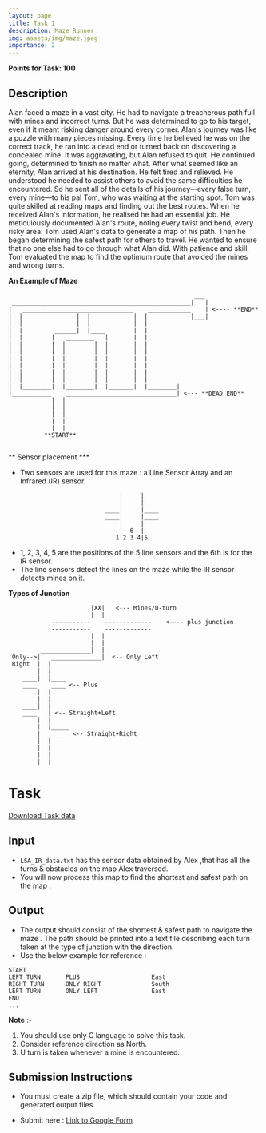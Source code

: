 ```yaml
---
layout: page
title: Task 1
description: Maze Runner
img: assets/img/maze.jpeg
importance: 2
---
```


**Points for Task: 100**

## Description

Alan faced a maze in a vast city. He had to navigate a treacherous path full with mines and incorrect turns. But he was determined to go to his target, even if it meant risking danger around every corner.
Alan's journey was like a puzzle with many pieces missing. Every time he believed he was on the correct track, he ran into a dead end or turned back on discovering a concealed mine. It was aggravating, but Alan refused to quit. He continued going, determined to finish no matter what.
After what seemed like an eternity, Alan arrived at his destination. He felt tired and relieved. He understood he needed to assist others to avoid the same difficulties he encountered. So he sent all of the details of his journey—every false turn, every mine—to his pal Tom, who was waiting at the starting spot.
Tom was quite skilled at reading maps and finding out the best routes. When he received Alan's information, he realised he had an essential job. He meticulously documented Alan's route, noting every twist and bend, every risky area.
Tom used Alan's data to generate a map of his path. Then he began determining the safest path for others to travel. He wanted to ensure that no one else had to go through what Alan did. With patience and skill, Tom evaluated the map to find the optimum route that avoided the mines and wrong turns.


**An Example of Maze**

```
                                                    ___
 __________________________________________________|   |
|   _______________________________    ____________    | <---- **END**
|  |               |  |            |  |            |___|
|  |               |  |            |  |
|  |         ______|  |____        |  |
|  |        |   ________   |       |  |
|  |        |  |        |  |       |  |
|  |        |  |        |  |       |  |
|  |        |  |        |  |       |  |
|  |        |  |        |  |       |  |
|  |        |  |        |  |       |  |
|  |        |  |        |  |       |  |
|  |________|  |________|  |_______|  |________|
|___________    _______________________________| <--- **DEAD END**
            |  |
            |  |
            |  |
            |  |
            |  |
          **START**


```

** Sensor placement ***
- Two sensors are used for this maze : a Line Sensor Array and an Infrared (IR) sensor.

```
                               |     |
                               |     |
                           ____|     |____
                           ____|     |____
                               |     |
                               |  6  |
                              1|2 3 4|5
```

- 1, 2, 3, 4, 5 are the positions of the 5 line sensors and the 6th is for the IR sensor.
- The line sensors detect the lines on the maze while the IR sensor detects mines on it.

**Types of Junction**

```
					   |XX|	  <--- Mines/U-turn
					   |  |
			-----------    -------------    <---- plus junction
			-----------	   -------------		
                       |  |
                       |  |
         ______________|  |
 Only-->|   ______________|  <-- Only Left
 Right  |  |
        |  |
    ____|  |____
    ____    ____ <-- Plus
        |  |
        |  |
    ____|  |
    ____   | <-- Straight+Left
        |  |
        |  |_____
        |   _____ <-- Straight+Right
        |  |
        |  |
        |  |
        |  |

```

# Task

[Download Task data](https://drive.google.com/file/d/1lQB1hIVMLCdLkzNckBj-tAfWj_tsVkLb/view?usp=drive_link)


## Input

- `LSA_IR_data.txt`  has the sensor data obtained by Alex ,that has all the turns & obstacles on the map Alex traversed.
- You will now process this map to find the shortest and safest path on the map .

## Output
- The output should consist of the shortest & safest path to navigate the maze . The path should be printed into a text file describing each turn taken at the type of junction with the direction.
- Use the below example for reference : 
```
START
LEFT TURN       PLUS                    East
RIGHT TURN      ONLY RIGHT              South
LEFT TURN       ONLY LEFT               East
END
...
```

__Note__ :- 
1. You should use only C language to solve this task.
2.  Consider reference direction as North.
3.  U turn is taken whenever a mine is encountered.

## Submission Instructions

- You must create a zip file, which should contain your code and generated output files.

- Submit here : [Link to Google Form](https://docs.google.com/forms/d/e/1FAIpQLSdRxKT2FxImMbvCOjaz35dgR1TDHpwIVYi31AI_b4yyg4SVNw/viewform?usp=sharing)
